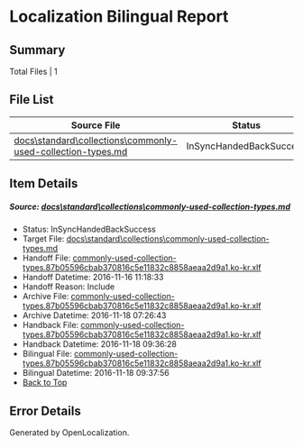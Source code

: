 # <a name='report-top'></a> Localization Bilingual Report

## Summary
 Total Files | 1

## File List
 Source File | Status | Details 
 ----------- | ------ | ------- 
 [docs\standard\collections\commonly-used-collection-types.md](https://github.com/dotnet/docs/blob/d4e7ef84480aa9f735fb8d1ff03c9e8a61127c83/docs/standard/collections/commonly-used-collection-types.md) | InSyncHandedBackSuccess | [Details](#6cadcd91810f08900b58e402240e8a469fad20183318)

## Item Details
##### <a name='6cadcd91810f08900b58e402240e8a469fad20183318'></a> Source: [docs\standard\collections\commonly-used-collection-types.md](https://github.com/dotnet/docs/blob/d4e7ef84480aa9f735fb8d1ff03c9e8a61127c83/docs/standard/collections/commonly-used-collection-types.md)
* Status: InSyncHandedBackSuccess
* Target File: [docs\standard\collections\commonly-used-collection-types.md](https://github.com/dotnet/docs.ko-kr/blob/443300720d0ab7d86ab23eb2941f28e04a76d570/docs/standard/collections/commonly-used-collection-types.md)
* Handoff File: [commonly-used-collection-types.87b05596cbab370816c5e11832c8858aeaa2d9a1.ko-kr.xlf](https://github.com/dotnet/docs.handoff/blob/d9bd8b655d57c4e4ce2f9f174b05c3e8d9a14176/ol-handoff/dotnet/docs.ko-kr/master/ht-p2/commonly-used-collection-types.87b05596cbab370816c5e11832c8858aeaa2d9a1.ko-kr.xlf)
* Handoff Datetime: 2016-11-16 11:18:33
* Handoff Reason: Include
* Archive File: [commonly-used-collection-types.87b05596cbab370816c5e11832c8858aeaa2d9a1.ko-kr.xlf](https://github.com/dotnet/docs.handoff/blob/ca02aebde9da526e61ebd471febb014f6fea485c/ol-archive/dotnet/docs.ko-kr/master/ht-p2/commonly-used-collection-types.87b05596cbab370816c5e11832c8858aeaa2d9a1.ko-kr.xlf)
* Archive Datetime: 2016-11-18 07:26:43
* Handback File: [commonly-used-collection-types.87b05596cbab370816c5e11832c8858aeaa2d9a1.ko-kr.xlf](https://github.com/dotnet/docs.handback/blob/603e3121b19861a5db3fd0d6a93ef2489d1d5b47/ol-handback/dotnet/docs.ko-kr/master/ht-p2/commonly-used-collection-types.87b05596cbab370816c5e11832c8858aeaa2d9a1.ko-kr.xlf)
* Handback Datetime: 2016-11-18 09:36:28
* Bilingual File: [commonly-used-collection-types.87b05596cbab370816c5e11832c8858aeaa2d9a1.ko-kr.xlf](https://github.com/dotnet/docs.handback/blob/603e3121b19861a5db3fd0d6a93ef2489d1d5b47/ol-handback/dotnet/docs.ko-kr/master/ht-p2/commonly-used-collection-types.87b05596cbab370816c5e11832c8858aeaa2d9a1.ko-kr.xlf)
* Bilingual Datetime: 2016-11-18 09:37:56
* [Back to Top](#report-top)


## Error Details

Generated by OpenLocalization.
